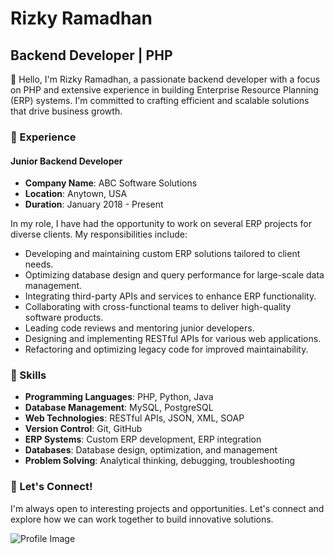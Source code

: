 # Rizky Ramadhan

## Backend Developer | PHP

👋 Hello, I'm Rizky Ramadhan, a passionate backend developer with a focus on PHP and extensive experience in building Enterprise Resource Planning (ERP) systems. I'm committed to crafting efficient and scalable solutions that drive business growth.

### 💼 Experience

#### Junior Backend Developer
- **Company Name**: ABC Software Solutions
- **Location**: Anytown, USA
- **Duration**: January 2018 - Present

In my role, I have had the opportunity to work on several ERP projects for diverse clients. My responsibilities include:

- Developing and maintaining custom ERP solutions tailored to client needs.
- Optimizing database design and query performance for large-scale data management.
- Integrating third-party APIs and services to enhance ERP functionality.
- Collaborating with cross-functional teams to deliver high-quality software products.
- Leading code reviews and mentoring junior developers.
- Designing and implementing RESTful APIs for various web applications.
- Refactoring and optimizing legacy code for improved maintainability.

### 🌟 Skills

- **Programming Languages**: PHP, Python, Java
- **Database Management**: MySQL, PostgreSQL
- **Web Technologies**: RESTful APIs, JSON, XML, SOAP
- **Version Control**: Git, GitHub
- **ERP Systems**: Custom ERP development, ERP integration
- **Databases**: Database design, optimization, and management
- **Problem Solving**: Analytical thinking, debugging, troubleshooting


### 📢 Let's Connect!

I'm always open to interesting projects and opportunities. Let's connect and explore how we can work together to build innovative solutions.

![Profile Image](https://github.com/yourusername/yourprofileimage.jpg)
